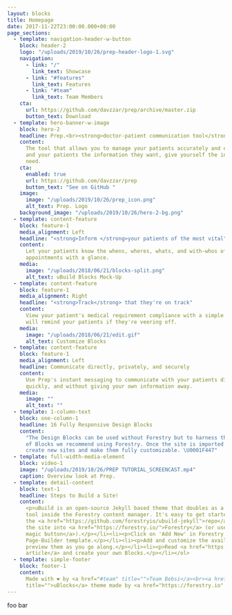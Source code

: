 ```yaml
---
layout: blocks
title: Homepage
date: 2017-11-22T23:00:00.000+00:00
page_sections:
  - template: navigation-header-w-button
    block: header-2
    logo: "/uploads/2019/10/26/prep-header-logo-1.svg"
    navigation:
      - link: "/"
        link_text: Showcase
      - link: "#features"
        link_text: Features
      - link: "#team"
        link_text: Team Members
    cta:
      url: https://github.com/davzzar/prep/archive/master.zip
      button_text: Download
  - template: hero-banner-w-image
    block: hero-2
    headline: Prep.<br><strong>doctor-patient communication tool</strong>
    content:
      The tool that allows you to manage your patients accurately and effectively.<br>Give
      and your patients the information they want, give yourself the information you
      need.
    cta:
      enabled: true
      url: https://github.com/davzzar/prep
      button_text: "See on GitHub "
    image:
      image: "/uploads/2019/10/26/prep_icon.png"
      alt_text: Prep. Logo
    background_image: "/uploads/2019/10/26/hero-2-bg.png"
  - template: content-feature
    block: feature-1
    media_alignment: Left
    headline: "<strong>Inform </strong>your patients of the most vital"
    content:
      Let your patients know the whens, wheres, whats, and with-whos of their
      appointments with a glance.
    media:
      image: "/uploads/2018/06/21/blocks-split.png"
      alt_text: uBuild Blocks Mock-Up
  - template: content-feature
    block: feature-1
    media_alignment: Right
    headline: "<strong>Track</strong> that they're on track"
    content:
      View your patient's medical requirement compliance with a simple UI. Prep
      will remind your patients if they're veering off.
    media:
      image: "/uploads/2018/06/21/edit.gif"
      alt_text: Customize Blocks
  - template: content-feature
    block: feature-1
    media_alignment: Left
    headline: Communicate directly, privately, and securely
    content:
      Use Prep's instant messaging to communicate with your patients directly,
      quickly, and without giving your own information away.
    media:
      image: ""
      alt_text: ""
  - template: 1-column-text
    block: one-column-1
    headline: 16 Fully Responsive Design Blocks
    content:
      "The Design Blocks can be used without Forestry but to harness the power
      of Blocks we recommend using Forestry. Once the site is imported you can immediately
      create new sites and make them fully customizable. \U0001F447"
  - template: full-width-media-element
    block: video-1
    image: "/uploads/2019/10/26/PREP TUTORIAL_SCREENCAST.mp4"
    caption: Overview look at Prep.
  - template: detail-content
    block: text-1
    headline: Steps to Build a Site!
    content:
      <p>uBuild is an open-source Jekyll based theme that doubles as a builder
      tool inside the Forestry content manager. It's easy to get started!</p><ol><li><p>Fork
      the <a href="https://github.com/forestryio/ubuild-jekyll">repo</a> and import
      the site into <a href="https://forestry.io/">Forestry</a> (or use <a href="https://forestry.io/blog/ubuild-a-new-theme-for-static-sites-using-blocks#even-quicker-start">our
      magic button</a>).</p></li><li><p>Click on 'Add New' in Forestry and select the
      Page-Builder template.</p></li><li><p>Add and customize the available Blocks and
      preview them as you go along.</p></li><li><p>Read <a href="https://forestry.io/blog/ubuild-a-new-theme-for-static-sites-using-blocks/">our
      article</a> and create your own Blocks.</p></li></ol>
  - template: simple-footer
    block: footer-1
    content:
      Made with ❤︎ by <a href="#team" title="">Team Bebsi</a><br><a href="https://forestry.io/blog/ubuild-a-new-theme-for-static-sites-using-blocks/"
      title="">uBlocks</a> theme made by <a href="https://forestry.io" title="">Forestry.io</a>
---
```


foo bar
